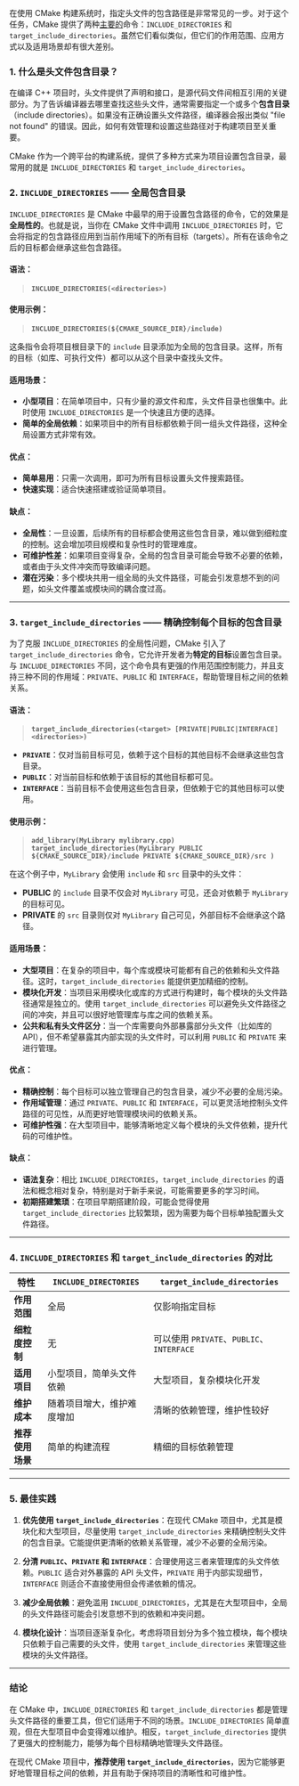 

在使用 CMake 构建系统时，指定头文件的包含路径是非常常见的一步。对于这个任务，CMake 提供了两种[主要的](https://so.csdn.net/so/search?q=%E4%B8%BB%E8%A6%81%E7%9A%84&spm=1001.2101.3001.7020)命令：`INCLUDE_DIRECTORIES` 和 `target_include_directories`。虽然它们看似类似，但它们的作用范围、应用方式以及适用场景却有很大差别。

### 1\. 什么是头文件包含目录？

在编译 C++ 项目时，头文件提供了声明和接口，是源代码文件间相互引用的关键部分。为了告诉编译器去哪里查找这些头文件，通常需要指定一个或多个**包含目录**（include directories）。如果没有正确设置头文件路径，编译器会报出类似 "file not found" 的错误。因此，如何有效管理和设置这些路径对于构建项目至关重要。

CMake 作为一个跨平台的构建系统，提供了多种方式来为项目设置包含目录，最常用的就是 `INCLUDE_DIRECTORIES` 和 `target_include_directories`。

### 2\. `INCLUDE_DIRECTORIES` —— 全局包含目录

`INCLUDE_DIRECTORIES` 是 CMake 中最早的用于设置包含路径的命令，它的效果是**全局性的**。也就是说，当你在 CMake 文件中调用 `INCLUDE_DIRECTORIES` 时，它会将指定的包含路径应用到当前作用域下的所有目标（targets）。所有在该命令之后的目标都会继承这些包含路径。

#### 语法：

> **`INCLUDE_DIRECTORIES(<directories>)`**

#### 使用示例：

> **`INCLUDE_DIRECTORIES(${CMAKE_SOURCE_DIR}/include)`**

这条指令会将项目根目录下的 `include` 目录添加为全局的包含目录。这样，所有的目标（如库、可执行文件）都可以从这个目录中查找头文件。

#### 适用场景：

-   **小型项目**：在简单项目中，只有少量的源文件和库，头文件目录也很集中。此时使用 `INCLUDE_DIRECTORIES` 是一个快速且方便的选择。
-   **简单的全局依赖**：如果项目中的所有目标都依赖于同一组头文件路径，这种全局设置方式非常有效。

#### 优点：

-   **简单易用**：只需一次调用，即可为所有目标设置头文件搜索路径。
-   **快速实现**：适合快速搭建或验证简单项目。

#### 缺点：

-   **全局性**：一旦设置，后续所有的目标都会使用这些包含目录，难以做到细粒度的控制。这会增加项目规模和复杂性时的管理难度。
-   **可维护性差**：如果项目变得复杂，全局的包含目录可能会导致不必要的依赖，或者由于头文件冲突而导致编译问题。
-   **潜在污染**：多个模块共用一组全局的头文件路径，可能会引发意想不到的问题，如头文件覆盖或模块间的耦合度过高。

___

### 3\. `target_include_directories` —— 精确控制每个目标的包含目录

为了克服 `INCLUDE_DIRECTORIES` 的全局性问题，CMake 引入了 `target_include_directories` 命令，它允许开发者为**特定的目标**设置包含目录。与 `INCLUDE_DIRECTORIES` 不同，这个命令具有更强的作用范围控制能力，并且支持三种不同的作用域：`PRIVATE`、`PUBLIC` 和 `INTERFACE`，帮助管理目标之间的依赖关系。

#### 语法：

> **`target_include_directories(<target> [PRIVATE|PUBLIC|INTERFACE] <directories>)`**

-   **`PRIVATE`**：仅对当前目标可见，依赖于这个目标的其他目标不会继承这些包含目录。
-   **`PUBLIC`**：对当前目标和依赖于该目标的其他目标都可见。
-   **`INTERFACE`**：当前目标不会使用这些包含目录，但依赖于它的其他目标可以使用。

#### 使用示例：

> **`add_library(MyLibrary mylibrary.cpp) target_include_directories(MyLibrary PUBLIC ${CMAKE_SOURCE_DIR}/include PRIVATE ${CMAKE_SOURCE_DIR}/src )`**

在这个例子中，`MyLibrary` 会使用 `include` 和 `src` 目录中的头文件：

-   **PUBLIC** 的 `include` 目录不仅会对 `MyLibrary` 可见，还会对依赖于 `MyLibrary` 的目标可见。
-   **PRIVATE** 的 `src` 目录则仅对 `MyLibrary` 自己可见，外部目标不会继承这个路径。

#### 适用场景：

-   **大型项目**：在复杂的项目中，每个库或模块可能都有自己的依赖和头文件路径。这时，`target_include_directories` 能提供更加精细的控制。
-   **模块化开发**：当项目采用模块化或库的方式进行构建时，每个模块的头文件路径通常是独立的。使用 `target_include_directories` 可以避免头文件路径之间的冲突，并且可以很好地管理库与库之间的依赖关系。
-   **公共和私有头文件区分**：当一个库需要向外部暴露部分头文件（比如库的 API），但不希望暴露其内部实现的头文件时，可以利用 `PUBLIC` 和 `PRIVATE` 来进行管理。

#### 优点：

-   **精确控制**：每个目标可以独立管理自己的包含目录，减少不必要的全局污染。
-   **作用域管理**：通过 `PRIVATE`、`PUBLIC` 和 `INTERFACE`，可以更灵活地控制头文件路径的可见性，从而更好地管理模块间的依赖关系。
-   **可维护性强**：在大型项目中，能够清晰地定义每个模块的头文件依赖，提升代码的可维护性。

#### 缺点：

-   **语法复杂**：相比 `INCLUDE_DIRECTORIES`，`target_include_directories` 的语法和概念相对复杂，特别是对于新手来说，可能需要更多的学习时间。
-   **初期搭建繁琐**：在项目早期搭建阶段，可能会觉得使用 `target_include_directories` 比较繁琐，因为需要为每个目标单独配置头文件路径。

___

### 4\. `INCLUDE_DIRECTORIES` 和 `target_include_directories` 的对比

| 特性 | `INCLUDE_DIRECTORIES` | `target_include_directories` |
| --- | --- | --- |
| **作用范围** | 全局 | 仅影响指定目标 |
| **细粒度控制** | 无 | 可以使用 `PRIVATE`、`PUBLIC`、`INTERFACE` |
| **适用项目** | 小型项目，简单头文件依赖 | 大型项目，复杂模块化开发 |
| **维护成本** | 随着项目增大，维护难度增加 | 清晰的依赖管理，维护性较好 |
| **推荐使用场景** | 简单的构建流程 | 精细的目标依赖管理 |

___

### 5\. 最佳实践

1.  **优先使用 `target_include_directories`**：在现代 CMake 项目中，尤其是模块化和大型项目，尽量使用 `target_include_directories` 来精确控制头文件的包含目录。它能提供更清晰的依赖关系管理，减少不必要的全局污染。
    
2.  **分清 `PUBLIC`、`PRIVATE` 和 `INTERFACE`**：合理使用这三者来管理库的头文件依赖。`PUBLIC` 适合对外暴露的 API 头文件，`PRIVATE` 用于内部实现细节，`INTERFACE` 则适合不直接使用但会传递依赖的情况。
    
3.  **减少全局依赖**：避免滥用 `INCLUDE_DIRECTORIES`，尤其是在大型项目中，全局的头文件路径可能会引发意想不到的依赖和冲突问题。
    
4.  **模块化设计**：当项目逐渐复杂化，考虑将项目划分为多个独立模块，每个模块只依赖于自己需要的头文件，使用 `target_include_directories` 来管理这些模块的头文件路径。
    

___

### 结论

在 CMake 中，`INCLUDE_DIRECTORIES` 和 `target_include_directories` 都是管理头文件路径的重要工具，但它们适用于不同的场景。`INCLUDE_DIRECTORIES` 简单直观，但在大型项目中会变得难以维护。相反，`target_include_directories` 提供了更强大的控制能力，能够为每个目标精确地管理头文件路径。

在现代 CMake 项目中，**推荐使用 `target_include_directories`**，因为它能够更好地管理目标之间的依赖，并且有助于保持项目的清晰性和可维护性。
